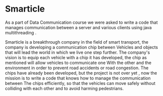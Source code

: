 # Smarticle
As a part of Data Communication course we were asked to write a code that manages communication between a server and various clients 
using java multithreading .

Smarticle is a breakthrough company in the field of smart transport, the company is developing a communication chip between
Vehicles and objects that will lead the world in which we live one step further.
The company's vision is to equip each vehicle with a chip it has developed, the chip as mentioned will allow vehicles to communicate 
one With the other and the environment in order to prevent road accidents or road congestion.
The chips have already been developed, but the project is not over yet , now the mission is to write a code that 
knows how to manage the communication between The chips efficiently, so that the vehicles can move safely without colliding with 
each other and to avoid harming pedestrians.
